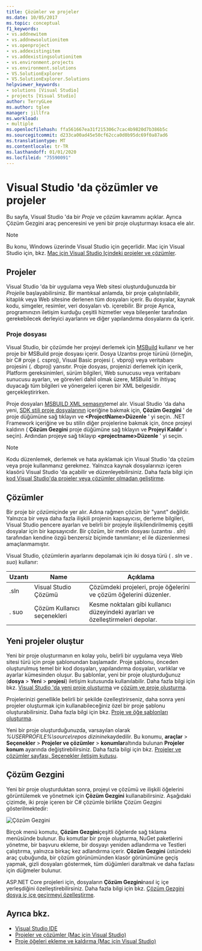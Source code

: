 ```yaml
---
title: Çözümler ve projeler
ms.date: 10/05/2017
ms.topic: conceptual
f1_keywords:
- vs.addnewitem
- vs.addnewsolutionitem
- vs.openproject
- vs.addexistingitem
- vs.addexistingsolutionitem
- vs.environment.projects
- vs.environment.solutions
- VS.SolutionExplorer
- VS.SolutionExplorer.Solutions
helpviewer_keywords:
- solutions [Visual Studio]
- projects [Visual Studio]
author: TerryGLee
ms.author: tglee
manager: jillfra
ms.workload:
- multiple
ms.openlocfilehash: ffa561667ea31f215306c7cac4b9820d7b386b5c
ms.sourcegitcommit: d233ca00ad45e50cf62cca0d0b95dc69f0a87ad6
ms.translationtype: MT
ms.contentlocale: tr-TR
ms.lasthandoff: 01/01/2020
ms.locfileid: "75590091"
---
```

# <a name="solutions-and-projects-in-visual-studio"></a>Visual Studio 'da çözümler ve projeler

Bu sayfa, Visual Studio 'da bir *Proje* ve *çözüm* kavramını açıklar. Ayrıca Çözüm Gezgini araç penceresini ve yeni bir proje oluşturmayı kısaca ele alır.

> [!NOTE]
> Bu konu, Windows üzerinde Visual Studio için geçerlidir. Mac için Visual Studio için, bkz. [Mac için Visual Studio Içindeki projeler ve çözümler](/visualstudio/mac/projects-and-solutions).

## <a name="projects"></a>Projeler

Visual Studio 'da bir uygulama veya Web sitesi oluşturduğunuzda bir *Proje*ile başlayabilirsiniz. Bir mantıksal anlamda, bir proje çalıştırılabilir, kitaplık veya Web sitesine derlenen tüm dosyaları içerir. Bu dosyalar, kaynak kodu, simgeler, resimler, veri dosyaları vb. içerebilir. Bir proje Ayrıca, programınızın iletişim kurduğu çeşitli hizmetler veya bileşenler tarafından gerekebilecek derleyici ayarlarını ve diğer yapılandırma dosyalarını da içerir.

### <a name="project-file"></a>Proje dosyası

Visual Studio, bir çözümde her projeyi derlemek için [MSBuild](../msbuild/msbuild.md) kullanır ve her proje bir MSBuild proje dosyası içerir. Dosya Uzantısı proje türünü (örneğin, bir C# proje (. csproj), Visual Basic projesi (. vbproj) veya veritabanı projesini (. dbproj) yansıtır. Proje dosyası, projenizi derlemek için içerik, Platform gereksinimleri, sürüm bilgileri, Web sunucusu veya veritabanı sunucusu ayarları, ve görevleri dahil olmak üzere, MSBuild 'in ihtiyaç duyacağı tüm bilgileri ve yönergeleri içeren bir XML belgesidir. gerçekleştirirken.

Proje dosyaları [MSBUILD XML şemasını](../msbuild/msbuild-project-file-schema-reference.md)temel alır. Visual Studio 'da daha yeni, [SDK stili proje dosyalarının](../msbuild/how-to-use-project-sdk.md) içeriğine bakmak için, **Çözüm Gezgini** ' de proje düğümüne sağ tıklayın ve **\<ProjectName\>Düzenle** ' yi seçin. .NET Framework içeriğine ve bu stilin diğer projelerine bakmak için, önce projeyi kaldırın ( **Çözüm Gezgini** proje düğümüne sağ tıklayın ve **Projeyi Kaldır**' ı seçin). Ardından projeye sağ tıklayıp **\<projectname\>Düzenle** ' yi seçin.

> [!NOTE]
> Kodu düzenlemek, derlemek ve hata ayıklamak için Visual Studio 'da çözüm veya proje kullanmanız gerekmez. Yalnızca kaynak dosyalarınızı içeren klasörü Visual Studio 'da açabilir ve düzenleyebilirsiniz. Daha fazla bilgi için [kod Visual Studio'da projeler veya çözümler olmadan geliştirme](../ide/develop-code-in-visual-studio-without-projects-or-solutions.md).

## <a name="solutions"></a>Çözümler

Bir proje bir *çözüm*içinde yer alır. Adına rağmen çözüm bir "yanıt" değildir. Yalnızca bir veya daha fazla ilişkili projenin kapsayıcısı, derleme bilgileri, Visual Studio pencere ayarları ve belirli bir projeyle ilişkilendirilmemiş çeşitli dosyalar için bir kapsayıcıdır. Bir çözüm, bir metin dosyası (uzantısı *. sln*) tarafından kendine özgü benzersiz biçimde tanımlanır; el ile düzenlenmesi amaçlanmamıştır.

Visual Studio, çözümlerin ayarlarını depolamak için iki dosya türü ( *. sln* ve *. suo*) kullanır:

|Uzantı|Name|Açıklama|
|---------------|----------|-----------------|
|.sln|Visual Studio Çözümü|Çözümdeki projeleri, proje öğelerini ve çözüm öğelerini düzenler.|
|. suo|Çözüm Kullanıcı seçenekleri|Kesme noktaları gibi kullanıcı düzeyindeki ayarları ve özelleştirmeleri depolar.|

## <a name="create-new-projects"></a>Yeni projeler oluştur

Yeni bir proje oluşturmanın en kolay yolu, belirli bir uygulama veya Web sitesi türü için proje şablonundan başlamadır. Proje şablonu, önceden oluşturulmuş temel bir kod dosyaları, yapılandırma dosyaları, varlıklar ve ayarlar kümesinden oluşur. Bu şablonlar, yeni bir proje oluşturduğunuz (**dosya** > **Yeni** > **projesi**) iletişim kutusunda kullanılabilir. Daha fazla bilgi için bkz. [Visual Studio 'da yeni proje oluşturma](create-new-project.md) ve [çözüm ve proje oluşturma](../ide/creating-solutions-and-projects.md).

Projelerinizi genellikle belirli bir şekilde özelleştirirseniz, daha sonra yeni projeler oluşturmak için kullanabileceğiniz özel bir proje şablonu oluşturabilirsiniz. Daha fazla bilgi için bkz. [Proje ve öğe şablonları oluşturma](../ide/creating-project-and-item-templates.md).

Yeni bir proje oluşturduğunuzda, varsayılan olarak *%USERPROFILE%\source\repos dizinine*kaydedilir. Bu konumu, **araçlar** > **Seçenekler** > **Projeler ve çözümler** > **konumlar**altında bulunan **Projeler konum** ayarında değiştirebilirsiniz. Daha fazla bilgi için bkz. [Projeler ve çözümler sayfası, Seçenekler iletişim kutusu](../ide/reference/projects-and-solutions-options-dialog-box.md).

## <a name="solution-explorer"></a>Çözüm Gezgini

Yeni bir proje oluşturduktan sonra, projeyi ve çözümü ve ilişkili öğelerini görüntülemek ve yönetmek için **Çözüm Gezgini** kullanabilirsiniz. Aşağıdaki çizimde, iki proje içeren bir C# çözümle birlikte Çözüm Gezgini gösterilmektedir:

![Çözüm Gezgini](../ide/media/vs2015_solution_explorer.png)

Birçok menü komutu, **Çözüm Gezgini**çeşitli öğelerde sağ tıklama menüsünde bulunur. Bu komutlar bir proje oluşturma, NuGet paketlerini yönetme, bir başvuru ekleme, bir dosyayı yeniden adlandırma ve Testleri çalıştırma, yalnızca birkaç kez adlandırma içerir. **Çözüm Gezgini** üstündeki araç çubuğunda, bir çözüm görünümünden klasör görünümüne geçiş yapmak, gizli dosyaları göstermek, tüm düğümleri daraltmak ve daha fazlası için düğmeler bulunur.

ASP.NET Core projeleri için, dosyaların **Çözüm Gezgini**nasıl iç içe yerleşdiğini özelleştirebilirsiniz. Daha fazla bilgi için bkz. [Çözüm Gezgini dosya iç içe geçirmeyi özelleştirme](file-nesting-solution-explorer.md).

## <a name="see-also"></a>Ayrıca bkz.

- [Visual Studio IDE](../get-started/visual-studio-ide.md)
- [Projeler ve çözümler (Mac için Visual Studio)](/visualstudio/mac/projects-and-solutions)
- [Proje öğeleri ekleme ve kaldırma (Mac için Visual Studio)](/visualstudio/mac/add-and-remove-project-items)
